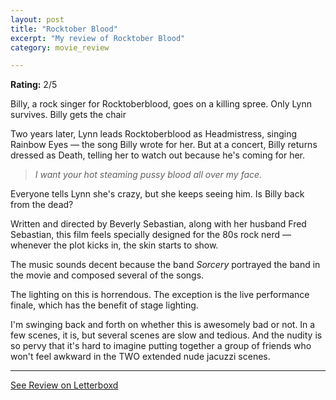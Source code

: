 ```yaml
---
layout: post
title: "Rocktober Blood"
excerpt: "My review of Rocktober Blood"
category: movie_review

---
```


**Rating:** 2/5

Billy, a rock singer for Rocktoberblood, goes on a killing spree. Only Lynn survives. Billy gets the chair

Two years later, Lynn leads Rocktoberblood as Headmistress, singing Rainbow Eyes — the song Billy wrote for her. But at a concert, Billy returns dressed as Death, telling her to watch out because he's coming for her.

<blockquote><i>I want your hot steaming pussy blood all over my face.</i></blockquote>Everyone tells Lynn she's crazy, but she keeps seeing him. Is Billy back from the dead?

Written and directed by Beverly Sebastian, along with her husband Fred Sebastian, this film feels specially designed for the 80s rock nerd — whenever the plot kicks in, the skin starts to show.

The music sounds decent because the band <i>Sorcery</i> portrayed the band in the movie and composed several of the songs.

The lighting on this is horrendous. The exception is the live performance finale, which has the benefit of stage lighting.

I'm swinging back and forth on whether this is awesomely bad or not. In a few scenes, it is, but several scenes are slow and tedious. And the nudity is so pervy that it's hard to imagine putting together a group of friends who won't feel awkward in the TWO extended nude jacuzzi scenes.

<hr>

[See Review on Letterboxd](https://boxd.it/5399yB)
